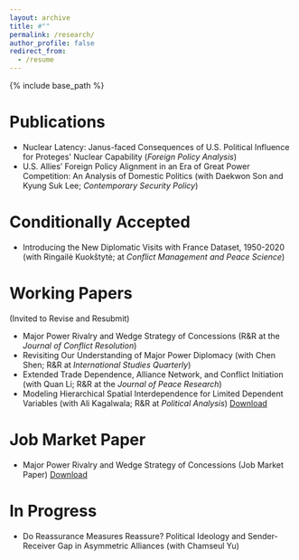 ```yaml
---
layout: archive
title: #""
permalink: /research/
author_profile: false
redirect_from:
  - /resume
---
```


{% include base_path %}

Publications 
======
* Nuclear Latency: Janus-faced Consequences of U.S. Political Influence for Proteges' Nuclear Capability (_Foreign Policy Analysis_)
* U.S. Allies’ Foreign Policy Alignment in an Era of Great Power Competition: An Analysis of Domestic Politics (with Daekwon Son and Kyung Suk Lee; _Contemporary Security Policy_)


Conditionally Accepted
======
* Introducing the New Diplomatic Visits with France Dataset, 1950-2020 (with Ringailė Kuokštytė; at _Conflict Management and Peace Science_)


Working Papers
======
(Invited to Revise and Resubmit)
* Major Power Rivalry and Wedge Strategy of Concessions (R&R at the _Journal of Conflict Resolution_)
* Revisiting Our Understanding of Major Power Diplomacy (with Chen Shen; R&R at _International Studies Quarterly_)
* Extended Trade Dependence, Alliance Network, and Conflict Initiation (with Quan Li; R&R at the _Journal of Peace Research_)
* Modeling Hierarchical Spatial Interdependence for Limited Dependent Variables (with Ali Kagalwala; R&R at _Political Analysis_)
[Download](https://yanghankyeul.github.io/files/hierarchicalspatialmodels.pdf)


Job Market Paper
======
* Major Power Rivalry and Wedge Strategy of Concessions (Job Market Paper)
[Download](https://yanghankyeul.github.io/files/JMP.pdf)


In Progress
======
* Do Reassurance Measures Reassure? Political Ideology and Sender-Receiver Gap in Asymmetric Alliances (with Chamseul Yu)


